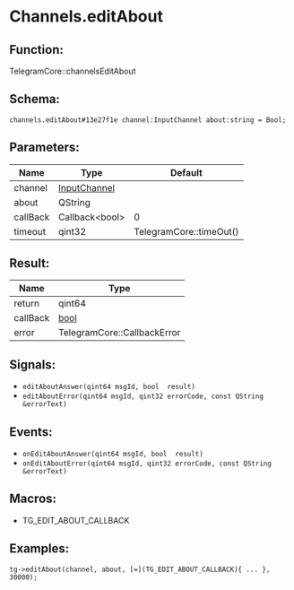 # Channels.editAbout

## Function:

TelegramCore::channelsEditAbout

## Schema:

`channels.editAbout#13e27f1e channel:InputChannel about:string = Bool;`
## Parameters:

|Name|Type|Default|
|----|----|-------|
|channel|[InputChannel](../../types/inputchannel.md)||
|about|QString||
|callBack|Callback<bool\>|0|
|timeout|qint32|TelegramCore::timeOut()|

## Result:

|Name|Type|
|----|----|
|return|qint64|
|callBack|[bool](../../types/bool.md)|
|error|TelegramCore::CallbackError|

## Signals:

* `editAboutAnswer(qint64 msgId, bool  result)`
* `editAboutError(qint64 msgId, qint32 errorCode, const QString &errorText)`

## Events:

* `onEditAboutAnswer(qint64 msgId, bool  result)`
* `onEditAboutError(qint64 msgId, qint32 errorCode, const QString &errorText)`

## Macros:

* TG_EDIT_ABOUT_CALLBACK

## Examples:

`tg->editAbout(channel, about, [=](TG_EDIT_ABOUT_CALLBACK){
    ...
}, 30000);`
